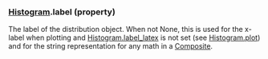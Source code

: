### [Histogram](Histogram.md).label (property)




The label of the distribution object.  When not None, this is used for
the x-label when plotting and [Histogram.label_latex](Histogram.label_latex.md) is not set (see [Histogram.plot](Histogram.plot.md))
and for the string representation for any math in a [Composite](Composite.md).

